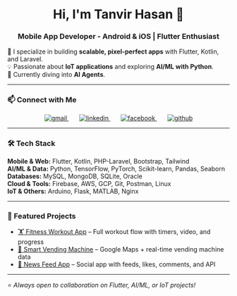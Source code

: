 <h1 align="center">Hi, I'm Tanvir Hasan 👋</h1>
<h3 align="center">Mobile App Developer - Android & iOS | Flutter Enthusiast </h3>

🚀 I specialize in building **scalable, pixel-perfect apps** with Flutter, Kotlin, and Laravel.  
💡 Passionate about **IoT applications** and exploring **AI/ML with Python**.  
🌱 Currently diving into **AI Agents**.  
  

---
### 📫 Connect with Me  
<p align="center">
  <a href="mailto:tanvirhasanemn@gmail.com">
    <img src="https://img.icons8.com/color/32/gmail--v1.png" alt="gmail"/>
  </a>
  &nbsp;&nbsp;&nbsp;&nbsp;&nbsp; <!-- 5 spaces -->
  <a href="https://www.linkedin.com/in/tanvirhasanemn/">
    <img src="https://img.icons8.com/color/32/linkedin.png" alt="linkedin"/>
  </a>
  &nbsp;&nbsp;&nbsp;&nbsp;&nbsp;
  <a href="https://www.facebook.com/tanvirhasan.emn/">
    <img src="https://img.icons8.com/color/32/facebook-new.png" alt="facebook"/>
  </a>
  &nbsp;&nbsp;&nbsp;&nbsp;&nbsp;
  <a href="https://github.com/tanvirhasanemn">
    <img src="https://img.icons8.com/material-outlined/32/github.png" alt="github"/>
  </a>
</p>




---

### 🛠️ Tech Stack

**Mobile & Web:** Flutter, Kotlin, PHP-Laravel, Bootstrap, Tailwind  
**AI/ML & Data:** Python, TensorFlow, PyTorch, Scikit-learn, Pandas, Seaborn  
**Databases:** MySQL, MongoDB, SQLite, Oracle  
**Cloud & Tools:** Firebase, AWS, GCP, Git, Postman, Linux  
**IoT & Others:** Arduino, Flask, MATLAB, Nginx  

---

### 📌 Featured Projects
- [🏋️ Fitness Workout App](https://github.com/your-repo) – Full workout flow with timers, video, and progress  
- [📍 Smart Vending Machine](https://github.com/your-repo) – Google Maps + real-time vending machine data  
- [📰 News Feed App](https://github.com/your-repo) – Social app with feeds, likes, comments, and API  

---

⭐ *Always open to collaboration on Flutter, AI/ML, or IoT projects!*
